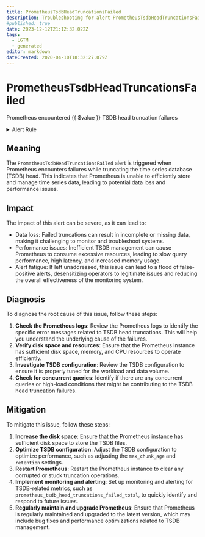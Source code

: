 ```yaml
---
title: PrometheusTsdbHeadTruncationsFailed
description: Troubleshooting for alert PrometheusTsdbHeadTruncationsFailed
#published: true
date: 2023-12-12T21:12:32.022Z
tags: 
  - LGTM
  - generated
editor: markdown
dateCreated: 2020-04-10T18:32:27.079Z
---
```


# PrometheusTsdbHeadTruncationsFailed

Prometheus encountered {{ $value }} TSDB head truncation failures

<details>
  <summary>Alert Rule</summary>

{{% rule "prometheus-self-monitoring/prometheus-self-monitoring-internal.yml" "PrometheusTsdbHeadTruncationsFailed" %}}

{{% comment %}}

```yaml
alert: PrometheusTsdbHeadTruncationsFailed
expr: increase(prometheus_tsdb_head_truncations_failed_total[1m]) > 0
for: 0m
labels:
    severity: critical
annotations:
    summary: Prometheus TSDB head truncations failed (instance {{ $labels.instance }})
    description: |-
        Prometheus encountered {{ $value }} TSDB head truncation failures
          VALUE = {{ $value }}
          LABELS = {{ $labels }}
    runbook: https://github.com/srerun/prometheus-alerts/blob/main/content/runbooks/prometheus-self-monitoring-internal/PrometheusTsdbHeadTruncationsFailed.md

```

{{% /comment %}}

</details>


## Meaning

The `PrometheusTsdbHeadTruncationsFailed` alert is triggered when Prometheus encounters failures while truncating the time series database (TSDB) head. This indicates that Prometheus is unable to efficiently store and manage time series data, leading to potential data loss and performance issues.

## Impact

The impact of this alert can be severe, as it can lead to:

* Data loss: Failed truncations can result in incomplete or missing data, making it challenging to monitor and troubleshoot systems.
* Performance issues: Inefficient TSDB management can cause Prometheus to consume excessive resources, leading to slow query performance, high latency, and increased memory usage.
* Alert fatigue: If left unaddressed, this issue can lead to a flood of false-positive alerts, desensitizing operators to legitimate issues and reducing the overall effectiveness of the monitoring system.

## Diagnosis

To diagnose the root cause of this issue, follow these steps:

1. **Check the Prometheus logs**: Review the Prometheus logs to identify the specific error messages related to TSDB head truncations. This will help you understand the underlying cause of the failures.
2. **Verify disk space and resources**: Ensure that the Prometheus instance has sufficient disk space, memory, and CPU resources to operate efficiently.
3. **Investigate TSDB configuration**: Review the TSDB configuration to ensure it is properly tuned for the workload and data volume.
4. **Check for concurrent queries**: Identify if there are any concurrent queries or high-load conditions that might be contributing to the TSDB head truncation failures.

## Mitigation

To mitigate this issue, follow these steps:

1. **Increase the disk space**: Ensure that the Prometheus instance has sufficient disk space to store the TSDB files.
2. **Optimize TSDB configuration**: Adjust the TSDB configuration to optimize performance, such as adjusting the `max_chunk_age` and `retention` settings.
3. **Restart Prometheus**: Restart the Prometheus instance to clear any corrupted or stuck truncation operations.
4. **Implement monitoring and alerting**: Set up monitoring and alerting for TSDB-related metrics, such as `prometheus_tsdb_head_truncations_failed_total`, to quickly identify and respond to future issues.
5. **Regularly maintain and upgrade Prometheus**: Ensure that Prometheus is regularly maintained and upgraded to the latest version, which may include bug fixes and performance optimizations related to TSDB management.